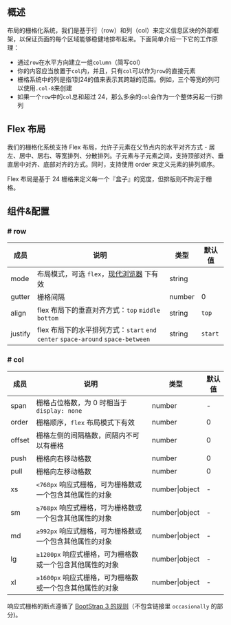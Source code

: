 
## 概述

布局的栅格化系统，我们是基于行（row）和列（col）来定义信息区块的外部框架，以保证页面的每个区域能够稳健地排布起来。下面简单介绍一下它的工作原理：

* 通过`row`在水平方向建立一组`column`（简写col）
* 你的内容应当放置于`col`内，并且，只有`col`可以作为`row`的直接元素
* 栅格系统中的列是指1到24的值来表示其跨越的范围。例如，三个等宽的列可以使用`.col-8`来创建
* 如果一个`row`中的`col`总和超过 24，那么多余的`col`会作为一个整体另起一行排列

## Flex 布局

我们的栅格化系统支持 Flex 布局，允许子元素在父节点内的水平对齐方式 - 居左、居中、居右、等宽排列、分散排列。子元素与子元素之间，支持顶部对齐、垂直居中对齐、底部对齐的方式。同时，支持使用 order 来定义元素的排列顺序。

Flex 布局是基于 24 栅格来定义每一个『盒子』的宽度，但排版则不拘泥于栅格。

## 组件&配置

### # row

| 成员       | 说明             | 类型               | 默认值       |
|-----------|-----------------|--------------------|-------------|
| mode      | 布局模式，可选 `flex`，[现代浏览器](http://caniuse.com/#search=flex) 下有效 | string |         |
| gutter    | 栅格间隔   | number | 0        |
| align     | flex 布局下的垂直对齐方式：`top` `middle` `bottom`  | string | `top`      |
| justify   | flex 布局下的水平排列方式：`start` `end` `center` `space-around` `space-between`   | string | `start`        |

### # col

| 成员      | 说明             | 类型               | 默认值       |
|----------|-----------------|--------------------|-------------|
| span     | 栅格占位格数，为 0 时相当于 `display: none`   | number | -        |
| order    | 栅格顺序，`flex` 布局模式下有效   | number | 0        |
| offset   | 栅格左侧的间隔格数，间隔内不可以有栅格  | number | 0        |
| push     | 栅格向右移动格数   | number | 0        |
| pull     | 栅格向左移动格数   | number | 0        |
| xs       | `<768px` 响应式栅格，可为栅格数或一个包含其他属性的对象 | number&#124;object | - |
| sm       | `≥768px` 响应式栅格，可为栅格数或一个包含其他属性的对象 | number&#124;object | - |
| md       | `≥992px` 响应式栅格，可为栅格数或一个包含其他属性的对象 | number&#124;object | - |
| lg       | `≥1200px` 响应式栅格，可为栅格数或一个包含其他属性的对象 | number&#124;object | - |
| xl       | `≥1600px` 响应式栅格，可为栅格数或一个包含其他属性的对象 | number&#124;object | - |

响应式栅格的断点遵循了 [BootStrap 3 的规则](https://getbootstrap.com/docs/3.3/css/#responsive-utilities-classes)（不包含链接里 `occasionally` 的部分)。
